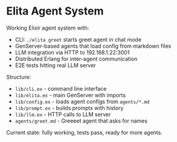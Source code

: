# Elita Agent System

Working Elixir agent system with:
- CLI: `./elita greet` starts greet agent in chat mode
- GenServer-based agents that load config from markdown files
- LLM integration via HTTP to 192.168.1.22:3001
- Distributed Erlang for inter-agent communication
- E2E tests hitting real LLM server

Structure:
- `lib/cli.ex` - command line interface
- `lib/elita.ex` - main GenServer with imports
- `lib/config.ex` - loads agent configs from `agents/*.md`
- `lib/prompt.ex` - builds prompts with history
- `lib/llm.ex` - HTTP calls to LLM server
- `agents/greet.md` - Greeeet agent that asks for names

Current state: fully working, tests pass, ready for more agents.